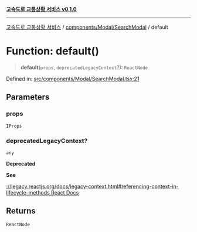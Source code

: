 [**고속도로 교통상황 서비스 v0.1.0**](../../../../README.md)

***

[고속도로 교통상황 서비스](../../../../modules.md) / [components/Modal/SearchModal](../README.md) / default

# Function: default()

> **default**(`props`, `deprecatedLegacyContext`?): `ReactNode`

Defined in: [src/components/Modal/SearchModal.tsx:21](https://github.com/ksheyon123/road-status-preview/blob/f8475dd9e1f35d9b8acf92ef20ed9d0782a8bb42/src/components/Modal/SearchModal.tsx#L21)

## Parameters

### props

`IProps`

### deprecatedLegacyContext?

`any`

**Deprecated**

**See**

[://legacy.reactjs.org/docs/legacy-context.html#referencing-context-in-lifecycle-methods React Docs](../../../../https/README.md)

## Returns

`ReactNode`
